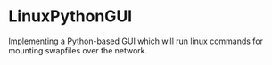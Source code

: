# LinuxPythonGUI
Implementing a Python-based GUI which will run linux commands for mounting swapfiles over the network. 
